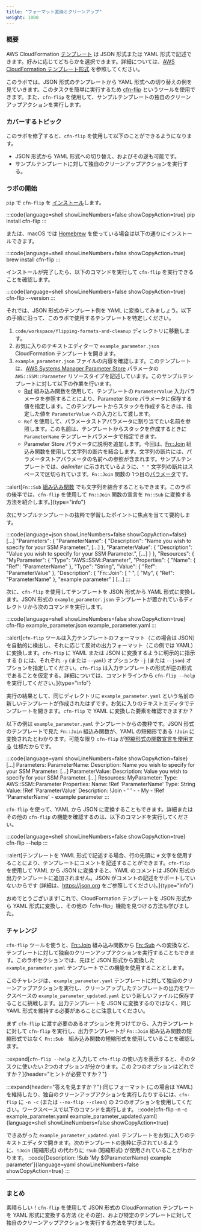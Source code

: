 ```yaml
---
title: "フォーマット変換とクリーンアップ"
weight: 1000
---
```


### 概要
AWS CloudFormation [テンプレート](https://docs.aws.amazon.com/ja_jp/AWSCloudFormation/latest/UserGuide/template-formats.html) は JSON 形式または YAML 形式で記述できます。好みに応じてどちらかを選択できます。詳細については、[AWS CloudFormation テンプレート形式](https://docs.aws.amazon.com/ja_jp/AWSCloudFormation/latest/UserGuide/template-formats.html) を参照してください。

このラボでは、JSON 形式のテンプレートから YAML 形式への切り替えの例を見ていきます。このタスクを簡単に実行するため [cfn-flip](https://github.com/awslabs/aws-cfn-template-flip) というツールを使用できます。また、`cfn-flip` を使用して、サンプルテンプレートの独自のクリーンアップアクションを実行します。

### カバーするトピック
このラボを修了すると、`cfn-flip` を使用して以下のことができるようになります。

* JSON 形式から YAML 形式への切り替え、およびその逆も可能です。
* サンプルテンプレートに対して独自のクリーンアップアクションを実行する。

### ラボの開始
`pip` で `cfn-flip` を [インストール](https://github.com/awslabs/aws-cfn-template-flip#installation)します。

:::code{language=shell showLineNumbers=false showCopyAction=true}
pip install cfn-flip
:::

または、macOS では [Homebrew](https://brew.sh/) を使っている場合は以下の通りにインストールできます。

:::code{language=shell showLineNumbers=false showCopyAction=true}
brew install cfn-flip
:::

インストールが完了したら、以下のコマンドを実行して `cfn-flip` を実行できることを確認します。

:::code{language=shell showLineNumbers=false showCopyAction=true}
cfn-flip --version
:::

それでは、JSON 形式のテンプレート例を YAML に変換してみましょう。以下の手順に沿って、このラボで使用するテンプレートを特定しください。
1. `code/workspace/flipping-formats-and-cleanup` ディレクトリに移動します。
1. お気に入りのテキストエディターで `example_parameter.json` CloudFormation テンプレートを開きます。
1. `example_parameter.json` ファイルの内容を確認します。このテンプレートは、[AWS Systems Manager Parameter Store](https://docs.aws.amazon.com/ja_jp/systems-manager/latest/userguide/systems-manager-parameter-store.html) パラメータの `AWS::SSM::Parameter` リソースタイプを記述しています。このサンプルテンプレートに対して以下の作業を行います。
   - [Ref](https://docs.aws.amazon.com/ja_jp/AWSCloudFormation/latest/UserGuide/intrinsic-function-reference-ref.html) 組み込み関数を使用して、テンプレートの `ParameterValue` 入力パラメータを参照することにより、Parameter Store パラメータに保存する値を指定します。このテンプレートからスタックを作成するときは、指定した値を `ParameterValue` への入力として渡します。
   - `Ref` を使用して、パラメータストアパラメータに割り当てたい名前を参照します。この名前は、テンプレートからスタックを作成するときに `ParameterName` テンプレートパラメータで指定できます。
   - Parameter Store パラメータに説明を追加します。今回は、[Fn::Join](https://docs.aws.amazon.com/ja_jp/AWSCloudFormation/latest/UserGuide/intrinsic-function-reference-join.html) 組込み関数を使用して文字列の断片を結合します。文字列の断片には、パラメータストアパラメータの名前への参照が含まれます。サンプルテンプレートでは、_delimiter_ に示されているように、`" "` 文字列の断片はスペースで区切られています。`Fn::Join` 関数の 1つ目の[パラメータ](https://docs.aws.amazon.com/ja_jp/AWSCloudFormation/latest/UserGuide/intrinsic-function-reference-join.html#intrinsic-function-reference-join-parameters)です。

::alert[`Fn::Sub` [組み込み関数](https://docs.aws.amazon.com/ja_jp/AWSCloudFormation/latest/UserGuide/intrinsic-function-reference-sub.html) でも文字列を結合することもできます。このラボの後半では、`cfn-flip` を使用して `Fn::Join` 関数の宣言を `Fn::Sub` に変換する方法を紹介します。]{type="info"}

次にサンプルテンプレートの抜粋で学習したポイントに焦点を当てて要約します。

:::code{language=json showLineNumbers=false showCopyAction=false}
[...]
    "Parameters": {
        "ParameterName": {
            "Description": "Name you wish to specify for your SSM Parameter.",
[...]
        },
        "ParameterValue": {
            "Description": "Value you wish to specify for your SSM Parameter.",
[...]
        }
    },
    "Resources": {
        "MyParameter": {
            "Type": "AWS::SSM::Parameter",
            "Properties": {
                "Name": {
                    "Ref": "ParameterName"
                },
                "Type": "String",
                "Value": {
                    "Ref": "ParameterValue"
                },
                "Description": {
                    "Fn::Join": [
                        " ",
                        [
                            "My",
                            {
                                "Ref": "ParameterName"
                            },
                            "example parameter"
                        ]
[...]
:::

次に、`cfn-flip` を使用してテンプレートを JSON 形式から YAML 形式に変換します。JSON 形式の `example_parameter.json` テンプレートが置かれているディレクトリから次のコマンドを実行します。

:::code{language=shell showLineNumbers=false showCopyAction=true}
cfn-flip example_parameter.json example_parameter.yaml
:::

::alert[`cfn-flip` ツールは入力テンプレートのフォーマット（この場合は JSON）を自動的に検出し、それに応じて反対の出力フォーマット（この例では YAML）に変換します。`cfn-flip` に YAML または JSON に変換するように明示的に指示する () には、それぞれ `-y` (または `--yaml`) オプションか `-j` (または `--json`) オプションを指定してください。`cfn-flip` は入力テンプレートの形式が逆の形式であることを仮定する。詳細については、コマンドラインから `cfn-flip --help` を実行してください。]{type="info"}

実行の結果として、同じディレクトリに `example_parameter.yaml` という名前の新しいテンプレートが作成されたはずです。お気に入りのテキストエディタでテンプレートを開きます。`cfn-flip` で YAML に変換した要素を確認できますか？

以下の例は `example_parameter.yaml` テンプレートからの抜粋です。JSON 形式のテンプレートで見た `Fn::Join` 組込み関数が、YAML の短縮形である `!Join` に変換されたとわかります。可能な限り `cfn-flip` が[短縮形式の関数宣言を使用する](https://github.com/awslabs/aws-cfn-template-flip#about) 仕様だからです。

:::code{language=yaml showLineNumbers=false showCopyAction=false}
[...]
Parameters:
  ParameterName:
    Description: Name you wish to specify for your SSM Parameter.
[...]
  ParameterValue:
    Description: Value you wish to specify for your SSM Parameter.
[...]
Resources:
  MyParameter:
    Type: AWS::SSM::Parameter
    Properties:
      Name: !Ref 'ParameterName'
      Type: String
      Value: !Ref 'ParameterValue'
      Description: !Join
        - ' '
        - - My
          - !Ref 'ParameterName'
          - example parameter
:::

`cfn-flip` を使って、YAML から JSON に変換することもできます。詳細またはその他の `cfn-flip` の機能を確認するのは、以下のコマンドを実行してください。

:::code{language=shell showLineNumbers=false showCopyAction=true}
cfn-flip --help
:::

::alert[テンプレートを YAML 形式で記述する場合、行の先頭に `#` 文字を使用することにより、テンプレートにコメントを記述することができます。`cfn-flip` を使用して YAML から JSON に変換すると、YAML のコメントは JSON 形式の出力テンプレートに追加されません。JSON がコメントの記述をサポートしていないからです (詳細は、<https://json.org> をご参照してください)。]{type="info"}

おめでとうございます!これで、CloudFormation テンプレートを JSON 形式から YAML 形式に変換し、その他の「cfn-flip」機能を見つける方法も学びました。

### チャレンジ
`cfn-flip` ツールを使うと、[Fn::Join](https://docs.aws.amazon.com/ja_jp/AWSCloudFormation/latest/UserGuide/intrinsic-function-reference-join.html) 組み込み関数から [Fn::Sub](https://docs.aws.amazon.com/ja_jp/AWSCloudFormation/latest/UserGuide/intrinsic-function-reference-sub.html) への変換など、テンプレートに対して独自のクリーンアップアクションを実行することもできます。このラボセクションでは、先ほど JSON 形式から変換した `example_parameter.yaml` テンプレートでこの機能を使用することとします。

このチャレンジは、`example_parameter.yaml` テンプレートに対して独自のクリーンアップアクションを実行し、クリーンアップしたテンプレートの出力をワークスペースの `example_parameter_updated.yaml` という新しいファイルに保存することに挑戦します。出力テンプレートを JSON に変換するのではなく、同じ YAML 形式を維持する必要があることに注意してください。

まず `cfn-flip` に渡す必要のあるオプションを見つけてから、入力テンプレートに対して `cfn-flip` を実行し、出力テンプレートが `Fn::Join` 組み込み関数の短縮形式ではなく `Fn::Sub`　組み込み関数の短縮形式を使用していることを確認します。

::expand[`cfn-flip --help` と入力して `cfn-flip` の使い方を表示すると、そのタスクに使いたい 2つのオプションが分かります。この 2つのオプションはどれですか？]{header="ヒントが必要ですか？"}

:::expand{header="答えを見ますか？"}
同じフォーマット (この場合は YAML) を維持したり、独自のクリーンアップアクションを実行したりするには、`cfn-flip` に `-n -c` (または `--no-flip --clean`) の 2つのオプションを使用してください。ワークスペースで以下のコマンドを実行します。
::code[cfn-flip -n -c example_parameter.yaml example_parameter_updated.yaml]{language=shell showLineNumbers=false showCopyAction=true}

できあがった `example_parameter_updated.yaml` テンプレートをお気に入りのテキストエディタで開きます。次のテンプレートの抜粋に示されているように、`!Join` (短縮形式) の代わりに `!Sub` (短縮形式) が使用されていることがわかります。
::code[Description: !Sub 'My ${ParameterName} example parameter']{language=yaml showLineNumbers=false showCopyAction=true}
:::

---
### まとめ

素晴らしい！`cfn-flip` を使用して JSON 形式の CloudFormation テンプレートを YAML 形式に変換する方法 (とその逆)、および特定のテンプレートに対して独自のクリーンアップアクションを実行する方法を学びました。
